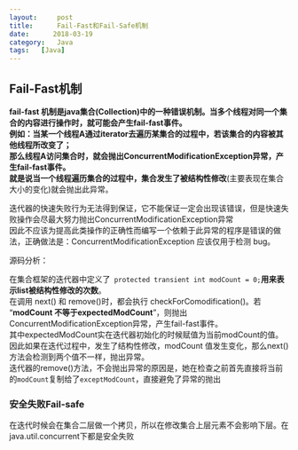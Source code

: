 ```yaml
---
layout:     post
title:      Fail-Fast和Fail-Safe机制
date:      2018-03-19
category:   Java
tags:   [Java]
---
```


## Fail-Fast机制

**fail-fast 机制是java集合(Collection)中的一种错误机制。**当多个线程对同一个集合的内容进行操作时，就可能会产生fail-fast事件。   
例如：当某一个线程A通过iterator去遍历某集合的过程中，若该集合的内容被其他线程所改变了；   
那么线程A访问集合时，就会抛出ConcurrentModificationException异常，产生fail-fast事件。    
就是说当一个线程遍历集合的过程中，集合发生了**被结构性修改**(主要表现在集合大小的变化)就会抛出此异常。

迭代器的快速失败行为无法得到保证，它不能保证一定会出现该错误，但是快速失败操作会尽最大努力抛出ConcurrentModificationException异常    
因此不应该为提高此类操作的正确性而编写一个依赖于此异常的程序是错误的做法，正确做法是：ConcurrentModificationException 应该仅用于检测 bug。

源码分析：

在集合框架的迭代器中定义了` protected transient int modCount = 0;`**用来表示list被结构性修改的次数**。    
在调用 next() 和 remove()时，都会执行 checkForComodification()。若 “**modCount 不等于expectedModCount**”，则抛出ConcurrentModificationException异常，产生fail-fast事件。   
其中expectedModCount实在迭代器初始化的时候赋值为当前modCount的值。因此如果在迭代过程中，发生了结构性修改，modCount 值发生变化，那么next()方法会检测到两个值不一样，抛出异常。    
迭代器的remove()方法，不会抛出异常的原因是，她在检查之前首先直接将当前的`modCount`复制给了`exceptModCount`，直接避免了异常的抛出 

### 安全失败Fail-safe

在迭代时候会在集合二层做一个拷贝，所以在修改集合上层元素不会影响下层。在java.util.concurrent下都是安全失败
